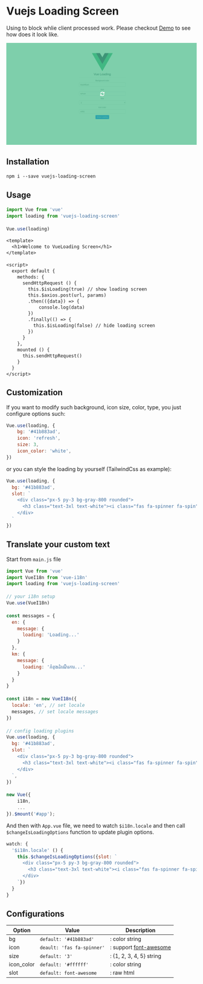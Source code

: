 # Vuejs Loading Screen 
Using to block whlie client processed work. Please checkout [Demo](https://helmab.github.io/vue-loading/) to see how does it look like.

![Screenshot](./src/assets/screenshot.png)

## Installation
```
npm i --save vuejs-loading-screen
```

## Usage
```js
import Vue from 'vue'
import loading from 'vuejs-loading-screen'

Vue.use(loading)
```

```vue
<template>
  <h1>Welcome to VueLoading Screen</h1>
</template>

<script>
  export default {
    methods: {
      sendHttpRequest () {
        this.$isLoading(true) // show loading screen
        this.$axios.post(url, params)
        .then(({data}) => {
            console.log(data)
        })
        .finally(() => {
          this.$isLoading(false) // hide loading screen
        })
      }
    },
    mounted () {
      this.sendHttpRequest()
    }
  }
</script>
```

## Customization

If you want to modify such background, icon size, color, type, you just configure options such:

```js
Vue.use(loading, {
    bg: '#41b883ad',
    icon: 'refresh',
    size: 3,
    icon_color: 'white',
})
```

or you can style the loading by yourself (TailwindCss as example):

```js
Vue.use(loading, {
  bg: '#41b883ad',
  slot: `
    <div class="px-5 py-3 bg-gray-800 rounded">
      <h3 class="text-3xl text-white"><i class="fas fa-spinner fa-spin"></i> Loading...</h3>
    </div>
  `
})
```

## Translate your custom text

Start from `main.js` file

```js
import Vue from 'vue'
import VueI18n from 'vue-i18n'
import loading from 'vuejs-loading-screen'

// your i18n setup
Vue.use(VueI18n)

const messages = {
  en: {
    message: {
      loading: 'Loading...'
    }
  },
  km: {
    message: {
      loading: 'កំពុងដំណើរការ...'
    }
  }
}

const i18n = new VueI18n({
  locale: 'en', // set locale
  messages, // set locale messages
})

// config loading plugins
Vue.use(loading, {
  bg: '#41b883ad',
  slot: `
    <div class="px-5 py-3 bg-gray-800 rounded">
      <h3 class="text-3xl text-white"><i class="fas fa-spinner fa-spin"></i> ${ i18n.t('message.loading') }</h3>
    </div>
  `,
})

new Vue({
    i18n,
    ...
}).$mount('#app');

```

And then with `App.vue` file, we need to watch `$i18n.locale` and then call `$changeIsLoadingOptions` function to update plugin options.

```js
watch: {
  '$i18n.locale' () {
    this.$changeIsLoadingOptions({slot: `
      <div class="px-5 py-3 bg-gray-800 rounded">
        <h3 class="text-3xl text-white"><i class="fas fa-spinner fa-spin"></i> ${ this.$t('message.loading') }</h3>
      </div>
    `})
  }
}
```

## Configurations

| Option        | Value           | Description  |
| ------------- | -------------| -----|
| bg      | `default: '#41b883ad'` | : color string |
| icon      | `deault: 'fas fa-spinner'`      |   : support [font-awesome](https://www.npmjs.com/package/@fortawesome/fontawesome-free) |
| size | `default: '3'`      |    : {1, 2, 3, 4, 5} string |
| icon_color | `default: '#ffffff'`      |    : color string |
| slot | `default: font-awesome`      |    : raw html |

